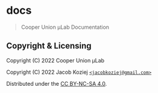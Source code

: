 # docs

> Cooper Union μLab Documentation


## Copyright & Licensing

Copyright (C) 2022  Cooper Union μLab

Copyright (C) 2022  Jacob Koziej [`<jacobkoziej@gmail.com>`]

Distributed under the [CC BY-NC-SA 4.0].


[`<jacobkoziej@gmail.com>`]: mailto:jacobkoziej@gmail.com
[CC BY-NC-SA 4.0]: https://creativecommons.org/licenses/by-nc-sa/4.0/legalcode

